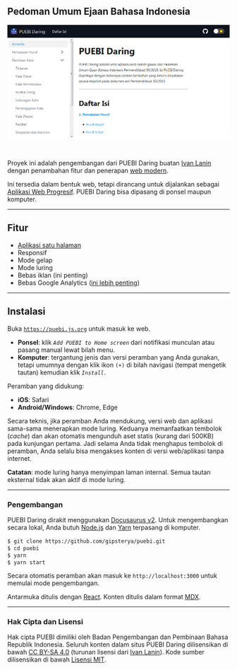 ## Pedoman Umum Ejaan Bahasa Indonesia

<p align="center">
  <img alt="PUEBI Daring" src="static/images/banner.png" />
</p>
<br />

Proyek ini adalah pengembangan dari PUEBI Daring buatan [Ivan Lanin](https://github.com/ivanlanin/puebi) dengan penambahan fitur dan penerapan [web modern](https://jamstack.org/what-is-jamstack/).

Ini tersedia dalam bentuk web, tetapi dirancang untuk dijalankan sebagai [Aplikasi Web Progresif](https://web.dev/what-are-pwas/). PUEBI Daring bisa dipasang di ponsel maupun komputer.

---

## Fitur

- [Aplikasi satu halaman](https://en.wikipedia.org/wiki/Single-page_application)
- Responsif
- Mode gelap
- Mode luring
- Bebas iklan (ini penting)
- Bebas Google Analytics ([ini lebih penting](https://plausible.io/blog/google-analytics-and-privacy))

---

## Instalasi

Buka [`https://puebi.js.org`](https://puebi.js.org) untuk masuk ke web.

- **Ponsel**: klik *`Add PUEBI to Home screen`* dari notifikasi munculan atau pasang manual lewat bilah menu.
- **Komputer**: tergantung jenis dan versi peramban yang Anda gunakan, tetapi umumnya dengan klik ikon `(+)` di bilah navigasi (tempat mengetik tautan) kemudian klik *`Install`*.

Peramban yang didukung:

- **iOS**: Safari
- **Android/Windows**: Chrome, Edge

Secara teknis, jika peramban Anda mendukung, versi web dan aplikasi sama-sama menerapkan mode luring. Keduanya memanfaatkan tembolok (*cache*) dan akan otomatis mengunduh aset statis (kurang dari 500KB) pada kunjungan pertama. Jadi selama Anda tidak menghapus tembolok di peramban, Anda selalu bisa mengakses konten di versi web/aplikasi tanpa internet.

**Catatan**: mode luring hanya menyimpan laman internal. Semua tautan eksternal tidak akan aktif di mode luring.

---

### Pengembangan

PUEBI Daring dirakit menggunakan [Docusaurus v2](https://v2.docusaurus.io). Untuk mengembangkan secara lokal, Anda butuh [Node.js](https://nodejs.org) dan [Yarn](https://classic.yarnpkg.com) terpasang di komputer.

```
$ git clone https://github.com/gipsterya/puebi.git
$ cd puebi
$ yarn
$ yarn start
```

Secara otomatis peramban akan masuk ke `http://localhost:3000` untuk memulai mode pengembangan.

Antarmuka ditulis dengan [React](https://reactjs.org). Konten ditulis dalam format [MDX](https://mdxjs.com).

---

### Hak Cipta dan Lisensi

Hak cipta PUEBI dimiliki oleh Badan Pengembangan dan Pembinaan Bahasa Republik Indonesia. 
Seluruh konten dalam situs PUEBI Daring dilisensikan di bawah [CC BY-SA 4.0](https://creativecommons.org/licenses/by-sa/4.0/deed.id) (turunan lisensi dari [Ivan Lanin](https://github.com/ivanlanin/puebi)). 
Kode sumber dilisensikan di bawah [Lisensi MIT](LICENSE).
